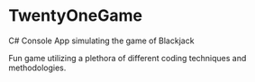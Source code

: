 # TwentyOneGame
C# Console App simulating the game of Blackjack

Fun game utilizing a plethora of different coding techniques and methodologies.
